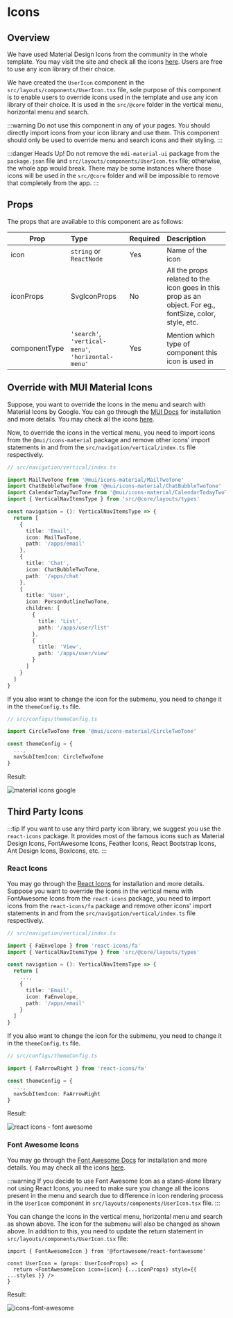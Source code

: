 # Icons

## Overview

We have used Material Design Icons from the community in the whole template. You may visit the site and check all the icons [here](https://materialdesignicons.com/). Users are free to use any icon library of their choice.

We have created the `UserIcon` component in the `src/layouts/components/UserIcon.tsx` file, sole purpose of this component is to enable users to override icons used in the template and use any icon library of their choice. It is used in the `src/@core` folder in the vertical menu, horizontal menu and search.

:::warning
Do not use this component in any of your pages. You should directly import icons from your icon library and use them. This component should only be used to override menu and search icons and their styling.
:::

:::danger Heads Up!
Do not remove the `mdi-material-ui` package from the `package.json` file and `src/layouts/components/UserIcon.tsx` file; otherwise, the whole app would break. There may be some instances where those icons will be used in the `src/@core` folder and will be impossible to remove that completely from the app.
:::

## Props

The props that are available to this component are as follows:

| Prop          | Type                                               | Required | Description                                                                                             |
| ------------- | :------------------------------------------------- | :------- | :------------------------------------------------------------------------------------------------------ |
| icon          | `string` or `ReactNode`                            | Yes      | Name of the icon                                                                                        |
| iconProps     | SvgIconProps                                       | No       | All the props related to the icon goes in this prop as an object. For eg., fontSize, color, style, etc. |
| componentType | `'search'`, `'vertical-menu'`, `'horizontal-menu'` | Yes      | Mention which type of component this icon is used in                                                    |

## Override with MUI Material Icons

Suppose, you want to override the icons in the menu and search with Material Icons by Google. You can go through the [MUI Docs](https://mui.com/components/icons/) for installation and more details. You may check all the icons [here](https://mui.com/components/material-icons/).

Now, to override the icons in the vertical menu, you need to import icons from the `@mui/icons-material` package and remove other icons' import statements in and from the `src/navigation/vertical/index.ts` file respectively.

```ts
// src/navigation/vertical/index.ts

import MailTwoTone from '@mui/icons-material/MailTwoTone'
import ChatBubbleTwoTone from '@mui/icons-material/ChatBubbleTwoTone'
import CalendarTodayTwoTone from '@mui/icons-material/CalendarTodayTwoTone'
import { VerticalNavItemsType } from 'src/@core/layouts/types'

const navigation = (): VerticalNavItemsType => {
  return [
    {
      title: 'Email',
      icon: MailTwoTone,
      path: '/apps/email'
    },
    {
      title: 'Chat',
      icon: ChatBubbleTwoTone,
      path: '/apps/chat'
    },
    {
      title: 'User',
      icon: PersonOutlineTwoTone,
      children: [
        {
          title: 'List',
          path: '/apps/user/list'
        },
        {
          title: 'View',
          path: '/apps/user/view'
        }
      ]
    }
  ]
}
```

If you also want to change the icon for the submenu, you need to change it in the `themeConfig.ts` file.

```ts
// src/configs/themeConfig.ts

import CircleTwoTone from '@mui/icons-material/CircleTwoTone'

const themeConfig = {
  ...,
  navSubItemIcon: CircleTwoTone
}
```

Result:

<img alt='material icons google' class='medium-zoom' :src="$withBase('/images/icons/icons-material-google.png')" />

## Third Party Icons

:::tip
If you want to use any third party icon library, we suggest you use the `react-icons` package. It provides most of the famous icons such as Material Design Icons, FontAwesome Icons, Feather Icons, React Bootstrap Icons, Ant Design Icons, BoxIcons, etc.
:::

### React Icons

You may go through the [React Icons](https://www.npmjs.com/package/react-icons) for installation and more details. Suppose you want to override the icons in the vertical menu with FontAwesome Icons from the `react-icons` package, you need to import icons from the `react-icons/fa` package and remove other icons' import statements in and from the `src/navigation/vertical/index.ts` file respectively.

```ts
// src/navigation/vertical/index.ts

import { FaEnvelope } from 'react-icons/fa'
import { VerticalNavItemsType } from 'src/@core/layouts/types'

const navigation = (): VerticalNavItemsType => {
  return [
    ...,
    {
      title: 'Email',
      icon: FaEnvelope,
      path: '/apps/email'
    }
  ]
}
```

If you also want to change the icon for the submenu, you need to change it in the `themeConfig.ts` file.

```ts
// src/configs/themeConfig.ts

import { FaArrowRight } from 'react-icons/fa'

const themeConfig = {
  ...,
  navSubItemIcon: FaArrowRight
}
```

Result:

<img alt='react icons - font awesome' class='medium-zoom' :src="$withBase('/images/icons/icons-react-font-awesome.png')" />

### Font Awesome Icons

You may go through the [Font Awesome Docs](https://fontawesome.com/v5.15/how-to-use/on-the-web/using-with/react) for installation and more details. You may check all the icons [here](https://fontawesome.com/v5.15/icons).

:::warning
If you decide to use Font Awesome Icon as a stand-alone library not using React Icons, you need to make sure you change all the icons present in the menu and search due to difference in icon rendering process in the `UserIcon` component in `src/layouts/components/UserIcon.tsx` file.
:::

You can change the icons in the vertical menu, horizontal menu and search as shown above. The icon for the submenu will also be changed as shown above. In addition to this, you need to update the return statement in `src/layouts/components/UserIcon.tsx` file:

```tsx
import { FontAwesomeIcon } from '@fortawesome/react-fontawesome'

const UserIcon = (props: UserIconProps) => {
  return <FontAwesomeIcon icon={icon} {...iconProps} style={{ ...styles }} />
}
```

Result:

<img alt='icons-font-awesome' class='medium-zoom' :src="$withBase('/images/icons/icons-font-awesome.png')" />
